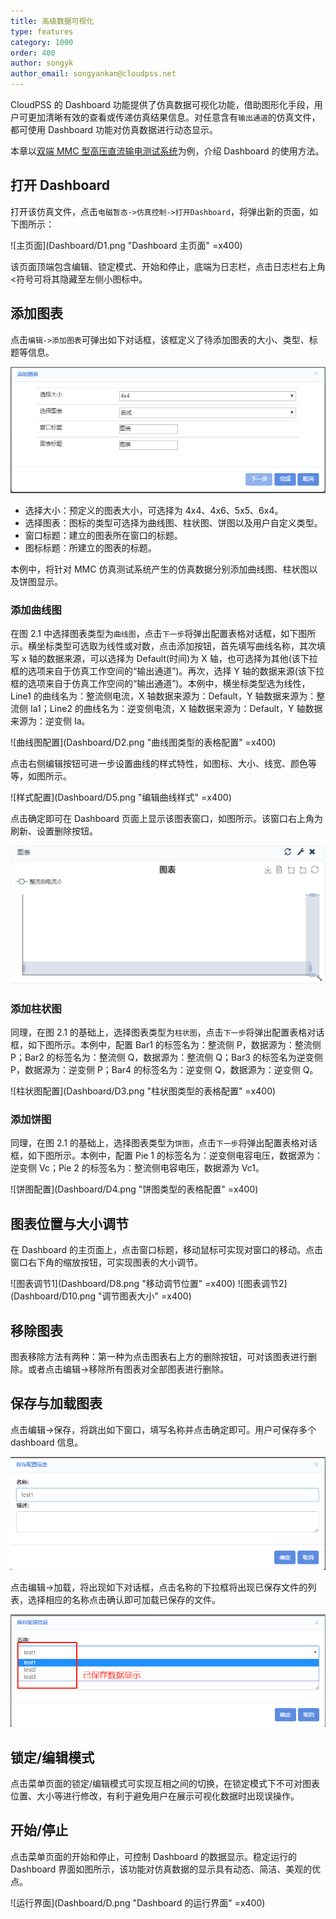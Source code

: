 ```yaml
---
title: 高级数据可视化
type: features
category: 1000
order: 400
author: songyk
author_email: songyankan@cloudpss.net
---
```


CloudPSS 的 Dashboard 功能提供了仿真数据可视化功能，借助图形化手段，用户可更加清晰有效的查看或传递仿真结果信息。对任意含有`输出通道`的仿真文件，都可使用 Dashboard 功能对仿真数据进行动态显示。

本章以[双端 MMC 型高压直流输电测试系统](../examples/MMC.md)为例，介绍 Dashboard 的使用方法。

## 打开 Dashboard

打开该仿真文件，点击`电磁暂态->仿真控制->打开Dashboard`，将弹出新的页面，如下图所示：

![主页面](Dashboard/D1.png "Dashboard 主页面" =x400)

该页面顶端包含编辑、锁定模式、开始和停止，底端为日志栏，点击日志栏右上角<符号可将其隐藏至左侧小图标中。

## 添加图表

点击`编辑->添加图表`可弹出如下对话框，该框定义了待添加图表的大小、类型、标题等信息。

![添加图表](Dashboard/D6.png '添加图表对话框')

- 选择大小：预定义的图表大小，可选择为 4x4、4x6、5x5、6x4。
- 选择图表：图标的类型可选择为曲线图、柱状图、饼图以及用户自定义类型。
- 窗口标题：建立的图表所在窗口的标题。
- 图标标题：所建立的图表的标题。

本例中，将针对 MMC 仿真测试系统产生的仿真数据分别添加曲线图、柱状图以及饼图显示。

### 添加曲线图

在图 2.1 中选择图表类型为`曲线图`，点击`下一步`将弹出配置表格对话框，如下图所示。横坐标类型可选取为线性或对数，点击添加按钮，首先填写曲线名称，其次填写 x 轴的数据来源，可以选择为 Default(时间)为 X 轴，也可选择为其他(该下拉框的选项来自于仿真工作空间的“输出通道”)。再次，选择 Y 轴的数据来源(该下拉框的选项来自于仿真工作空间的“输出通道”)。本例中，横坐标类型选为线性，Line1 的曲线名为：整流侧电流，X 轴数据来源为：Default，Y 轴数据来源为：整流侧 Ia1；Line2 的曲线名为：逆变侧电流，X 轴数据来源为：Default，Y 轴数据来源为：逆变侧 Ia。

![曲线图配置](Dashboard/D2.png "曲线图类型的表格配置" =x400)

点击右侧编辑按钮可进一步设置曲线的样式特性，如图标、大小、线宽、颜色等等，如图所示。

![样式配置](Dashboard/D5.png "编辑曲线样式" =x400)

点击确定即可在 Dashboard 页面上显示该图表窗口，如图所示。该窗口右上角为刷新、设置删除按钮。

![图表窗口](Dashboard/D7.png '图表窗口')

### 添加柱状图

同理，在图 2.1 的基础上，选择图表类型为`柱状图`，点击`下一步`将弹出配置表格对话框，如下图所示。本例中，配置 Bar1 的标签名为：整流侧 P，数据源为：整流侧 P；Bar2 的标签名为：整流侧 Q，数据源为：整流侧 Q；Bar3 的标签名为逆变侧 P，数据源为：逆变侧 P；Bar4 的标签名为：逆变侧 Q，数据源为：逆变侧 Q。

![柱状图配置](Dashboard/D3.png "柱状图类型的表格配置" =x400)

### 添加饼图

同理，在图 2.1 的基础上，选择图表类型为`饼图`，点击`下一步`将弹出配置表格对话框，如下图所示。本例中，配置 Pie 1 的标签名为：逆变侧电容电压，数据源为：逆变侧 Vc；Pie 2 的标签名为：整流侧电容电压，数据源为 Vc1。

![饼图配置](Dashboard/D4.png "饼图类型的表格配置" =x400)

## 图表位置与大小调节

在 Dashboard 的主页面上，点击窗口标题，移动鼠标可实现对窗口的移动。点击窗口右下角的缩放按钮，可实现图表的大小调节。

![图表调节1](Dashboard/D8.png "移动调节位置" =x400)
![图表调节2](Dashboard/D10.png "调节图表大小" =x400)

## 移除图表

图表移除方法有两种：第一种为点击图表右上方的删除按钮，可对该图表进行删除。或者点击编辑->移除所有图表对全部图表进行删除。

## 保存与加载图表

点击编辑->保存，将跳出如下窗口，填写名称并点击确定即可。用户可保存多个 dashboard 信息。

![保存](Dashboard/D11.png '保存文件')

点击编辑->加载，将出现如下对话框，点击名称的下拉框将出现已保存文件的列表，选择相应的名称点击确认即可加载已保存的文件。

![加载](Dashboard/D12.png '加载文件')

## 锁定/编辑模式

点击菜单页面的锁定/编辑模式可实现互相之间的切换，在锁定模式下不可对图表位置、大小等进行修改，有利于避免用户在展示可视化数据时出现误操作。

## 开始/停止

点击菜单页面的开始和停止，可控制 Dashboard 的数据显示。稳定运行的 Dashboard 界面如图所示，该功能对仿真数据的显示具有动态、简洁、美观的优点。

![运行界面](Dashboard/D.png "Dashboard 的运行界面" =x400)
